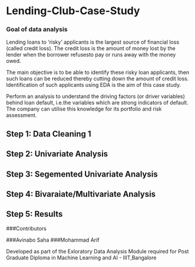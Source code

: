 # Lending-Club-Case-Study


### Goal of data analysis

Lending loans to ‘risky’ applicants is the largest source of financial loss
(called credit loss). The credit loss is the amount of money lost by the lender 
when the borrower refusesto pay or runs away with the money owed.  

The main objective is to be able to identify these risky loan applicants, 
then such loans can be reduced thereby cutting down the amount of credit loss. 
Identification of such applicants using EDA is the aim of this case study.   

Perform an analysis to understand the driving factors (or driver variables)
behind loan default, i.e.the variables which are strong indicators of default.  
The company can utilise this knowledge for its portfolio and risk assessment. 


## Step 1: Data Cleaning 1

## Step 2: Univariate Analysis

## Step 3: Segemented Univariate Analysis

## Step 4: Bivaraiate/Multivariate Analysis

## Step 5: Results


###Contributors

###Avinabo Saha
###Mohammad Arif

Developed as part of the Exloratory Data Analysis Module required for Post Graduate Diploma in Machine Learning and AI - IIIT,Bangalore
